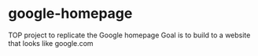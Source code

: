 # google-homepage
TOP project to replicate the Google homepage
Goal is to build to a website that looks like google.com
